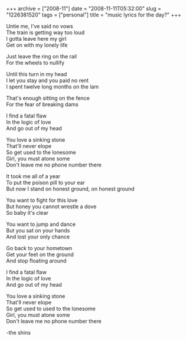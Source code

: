 +++
archive = ["2008-11"]
date = "2008-11-11T05:32:00"
slug = "1226381520"
tags = ["personal"]
title = "music lyrics for the day?"
+++

Untie me, I've said no vows  
The train is getting way too loud  
I gotta leave here my girl  
Get on with my lonely life

Just leave the ring on the rail  
For the wheels to nullify

Until this turn in my head  
I let you stay and you paid no rent  
I spent twelve long months on the lam

That's enough sitting on the fence  
For the fear of breaking dams

I find a fatal flaw  
In the logic of love  
And go out of my head

You love a sinking stone  
That'll never elope  
So get used to the lonesome  
Girl, you must atone some  
Don't leave me no phone number there

It took me all of a year  
To put the poison pill to your ear  
But now I stand on honest ground, on honest ground

You want to fight for this love  
But honey you cannot wrestle a dove  
So baby it's clear

You want to jump and dance  
But you sat on your hands  
And lost your only chance

Go back to your hometown  
Get your feet on the ground  
And stop floating around

I find a fatal flaw  
In the logic of love  
And go out of my head

You love a sinking stone  
That'll never elope  
So get used to used to the lonesome  
Girl, you must atone some  
Don't leave me no phone number there

-the shins

